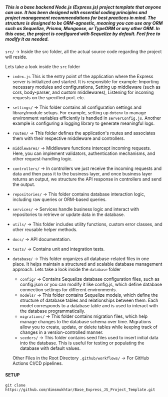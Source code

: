 ##### This is a base backend Node.js (Express.js) project template that anyone can use. It has been designed with essential coding principles and project management recommendations for best practices in mind. The structure is designed to be ORM-agnostic, meaning you can use any ORM such as Sequelize, Prisma, Mongoose, or TypeORM or any other ORM. In this case, the project is configured with Sequelize by default. Feel free to modify it as needed.

`src/` -> Inside the src folder, all the actual source code regarding the project will reside.

Lets take a look inside the `src` folder

- `index.js` This is the entry point of the application where the Express server is initialized and started. It is responsible for example: Importing necessary modules and configurations, Setting up middleware (such as cors, body-parser, and custom middlewares), Listening for incoming requests on the specified port. etc.
- `settings/` -> This folder contains all configuration settings and library/module setups. For example, setting up `dotenv` to manage environment variables efficiently is handled in `serverConfig.js`. Another example is configuring a logging library to generate meaningful logs.
- `routes/` -> This folder defines the application's routes and associates them with their respective middleware and controllers.
- `middlewares/` -> Middleware functions intercept incoming requests. Here, you can implement validators, authentication mechanisms, and other request-handling logic.
- `controllers/` -> In controllers we just receive the incoming requests and data and then pass it to the business layer, and once business layer returns an output, we structure the API response in controllers and send the output.
- `repositories/` -> This folder contains database interaction logic, including raw queries or ORM-based queries.
- `services/` -> Services handle business logic and interact with repositories to retrieve or update data in the database.
- `utils/` -> This folder includes utility functions, custom error classes, and other reusable helper methods.
- `docs/` -> API documentation.
- `tests/` -> Contains unit and integration tests.
- `database/` -> This folder organizes all database-related files in one place. It helps maintain a structured and scalable database management approach. Lets take a look inside the `database` folder

  - `config/` -> Contains Sequelize database configuration files, such as config.json or you can modify it like config.js, which define database connection settings for different environments.
  - `models/` -> This folder contains Sequelize models, which define the structure of database tables and relationships between them. Each model corresponds to a database table and is used to interact with the database programmatically.
  - `migrations/` -> This folder contains migration files, which help manage changes to the database schema over time. Migrations allow you to create, update, or delete tables while keeping track of changes in a version-controlled manner.
  - `seeders/` -> This folder contains seed files used to insert initial data into the database. This is useful for testing or populating the database with default values.

  Other Files in the Root Directory
  `.github/workflows/` -> For GitHub Actions CI/CD pipelines.

#### SETUP

`git clone https://github.com/dimsmukhtar/Base_Express_JS_Project_Template.git`
